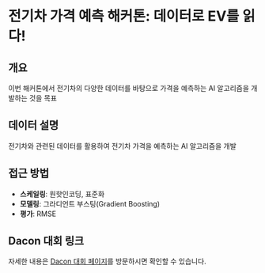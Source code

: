 # 전기차 가격 예측 해커톤: 데이터로 EV를 읽다!

## 개요
이번 해커톤에서 전기차의 다양한 데이터를 바탕으로 가격을 예측하는 AI 알고리즘을 개발하는 것을 목표

## 데이터 설명
전기차와 관련된 데이터를 활용하여 전기차 가격을 예측하는 AI 알고리즘을 개발

## 접근 방법
- **스케일링**: 원핫인코딩, 표준화
- **모델링**: 그라디언트 부스팅(Gradient Boosting)
- **평가**: RMSE


## Dacon 대회 링크
자세한 내용은 [Dacon 대회 페이지](https://dacon.io)를 방문하시면 확인할 수 있습니다.
